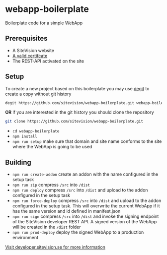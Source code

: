 # webapp-boilerplate
Boilerplate code for a simple WebApp
## Prerequisites
* A SiteVision website
* [A valid certifcate](https://developer.sitevision.se/docs/webapps/deployment/certificates-and-signing)
* The REST-API activated on the site
## Setup
To create a new project based on this boilerplate you may use [degit](https://github.com/Rich-Harris/degit) to create a copy without git history
```bash
degit https://github.com/sitevision/webapp-boilerplate.git webapp-boilerplate
```
__OR__ if you are interested in the git history you should clone the repository
```bash
git clone https://github.com/sitevision/webapp-boilerplate.git
```
* `cd webapp-boilerplate`
* `npm install`
* `npm run setup` make sure that domain and site name conforms to the site where the WebApp is going to be used
## Building
* `npm run create-addon` create an addon with the name configured in the setup task
* `npm run zip` compress `/src` into `/dist`
* `npm run deploy` compress `/src` into `/dist` and upload to the addon configured in the setup task
* `npm run force-deploy` compress `/src` into `/dist` and upload to the addon configured in the setup task. This will overwrite the current WebApp if it has the same version and id defined in manifest.json
* `npm run sign` compress `/src` into `/dist` and invoke the signing endpoint of the SiteVision developer REST API. A signed version of the WebApp will be created in the `/dist` folder
* `npm run prod-deploy` deploy the signed WebApp to a production environment

[Visit developer.sitevision.se for more information](https://developer.sitevision.se)